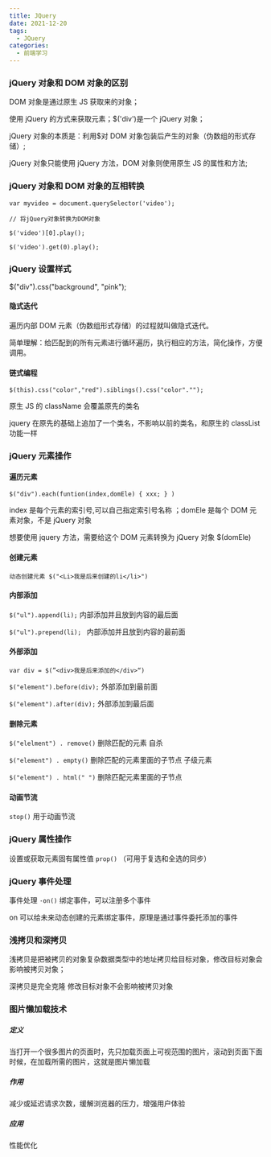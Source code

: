 ```yaml
---
title: JQuery
date: 2021-12-20
tags:
  - JQuery
categories:
  - 前端学习
---
```


### jQuery 对象和 DOM 对象的区别

DOM 对象是通过原生 JS 获取来的对象；

使用 jQuery 的方式来获取元素；$('div')是一个 jQuery 对象；

jQuery 对象的本质是：利用$对 DOM 对象包装后产生的对象（伪数组的形式存储）;

jQuery 对象只能使用 jQuery 方法，DOM 对象则使用原生 JS 的属性和方法;

### jQuery 对象和 DOM 对象的互相转换

`var myvideo = document.querySelector('video');`

`// 将jQuery对象转换为DOM对象`

`$('video')[0].play();`

`$('video').get(0).play();`

### jQuery 设置样式

$("div").css("background", "pink");

#### 隐式迭代

遍历内部 DOM 元素（伪数组形式存储）的过程就叫做隐式迭代。

简单理解：给匹配到的所有元素进行循环遍历，执行相应的方法，简化操作，方便调用。

#### 链式编程

`$(this).css("color","red").siblings().css("color"."");`

原生 JS 的 className 会覆盖原先的类名

jquery 在原先的基础上追加了一个类名，不影响以前的类名，和原生的 classList 功能一样

### jQuery 元素操作

#### 遍历元素

`$("div").each(funtion(index,domEle) { xxx; } )`

index 是每个元素的索引号,可以自己指定索引号名称 ；domEle 是每个 DOM 元素对象，不是 jQuery 对象

想要使用 jquery 方法，需要给这个 DOM 元素转换为 jQuery 对象 $(domEle)

#### 创建元素

`动态创建元素 $("<Li>我是后来创建的li</li>")`

#### 内部添加

`$("ul").append(li);` 内部添加并且放到内容的最后面

`$("ul").prepend(li); ` 内部添加并且放到内容的最前面

#### 外部添加

`var div = $(”<div>我是后来添加的</div>“)`

`$("element").before(div);` 外部添加到最前面

`$("element").after(div);` 外部添加到最后面

#### 删除元素

`$("elelment") . remove()` 删除匹配的元素 自杀

`$("element") . empty()` 删除匹配的元素里面的子节点 子级元素

`$("element") . html(" ")` 删除匹配元素里面的子节点

#### 动画节流

`stop()` 用于动画节流

### jQuery 属性操作

设置或获取元素固有属性值 `prop()` （可用于复选和全选的同步）

### jQuery 事件处理

事件处理 `·on()` 绑定事件，可以注册多个事件

on 可以给未来动态创建的元素绑定事件，原理是通过事件委托添加的事件

### 浅拷贝和深拷贝

浅拷贝是把被拷贝的对象复杂数据类型中的地址拷贝给目标对象，修改目标对象会影响被拷贝对象；

深拷贝是完全克隆 修改目标对象不会影响被拷贝对象

### 图片懒加载技术

##### 定义

当打开一个很多图片的页面时，先只加载页面上可视范围的图片，滚动到页面下面时候，在加载所需的图片，这就是图片懒加载

##### 作用

减少或延迟请求次数，缓解浏览器的压力，增强用户体验

##### 应用

性能优化

